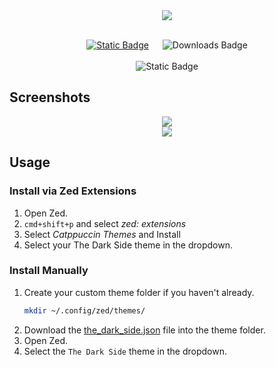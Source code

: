 <div align="center"><img src="https://i.ibb.co/xfmZVX4/cold-smooth-tasty.jpg"/></div>


<br>
<div align="center">

 <a href="https://zed.dev/">![Static Badge](https://img.shields.io/badge/Zed-8A2BE2?style=for-the-badge&label=Build%20For&color=e5c07b&labelColor=363a4f)</a>  &emsp; ![Downloads Badge](https://img.shields.io/badge/downloads-2326-8A2BE2?style=for-the-badgehttps://img.shields.io/badge/downloads-2326-8A2BE2?style=for-the-badgehttps://img.shields.io/badge/downloads-2327-df881d?style=for-the-badgeDOWNLOADS_BADGE_PLACEHOLDERlabel=DownloadsDOWNLOADS_BADGE_PLACEHOLDERlabelColor=363a4fDOWNLOADS_BADGE_PLACEHOLDERcolor=df881dlabel=DownloadsDOWNLOADS_BADGE_PLACEHOLDERlabelColor=363a4fDOWNLOADS_BADGE_PLACEHOLDERcolor=df881dlabel=DownloadsDOWNLOADS_BADGE_PLACEHOLDERlabelColor=363a4fDOWNLOADS_BADGE_PLACEHOLDERcolor=df881d)
<br><br>![Static Badge](https://img.shields.io/badge/0.2.3-8A2BE2?style=for-the-badge&label=Version&color=9a77cf&labelColor=363a4f) <br>

</div>

## Screenshots

<div align="center"><img src="https://i.ibb.co/ZmLbxsP/Screenshot-2024-02-25-at-11-28-52-AM.png"/></div>


<div align="center"><img src="https://i.ibb.co/f2SLdm4/Screenshot-2024-02-25-at-11-29-53-AM.png"/></div>


## Usage

### Install via Zed Extensions

1. Open Zed.
2. `cmd+shift+p` and select _zed: extensions_
3. Select _Catppuccin Themes_ and Install
4. Select your The Dark Side theme in the dropdown.

### Install Manually

1. Create your custom theme folder if you haven't already.
   ```bash
   mkdir ~/.config/zed/themes/
   ```
2. Download the [the_dark_side.json](./themes/the_dark_side.json) file into the theme folder.
3. Open Zed.
4. Select the `The Dark Side` theme in the dropdown.

